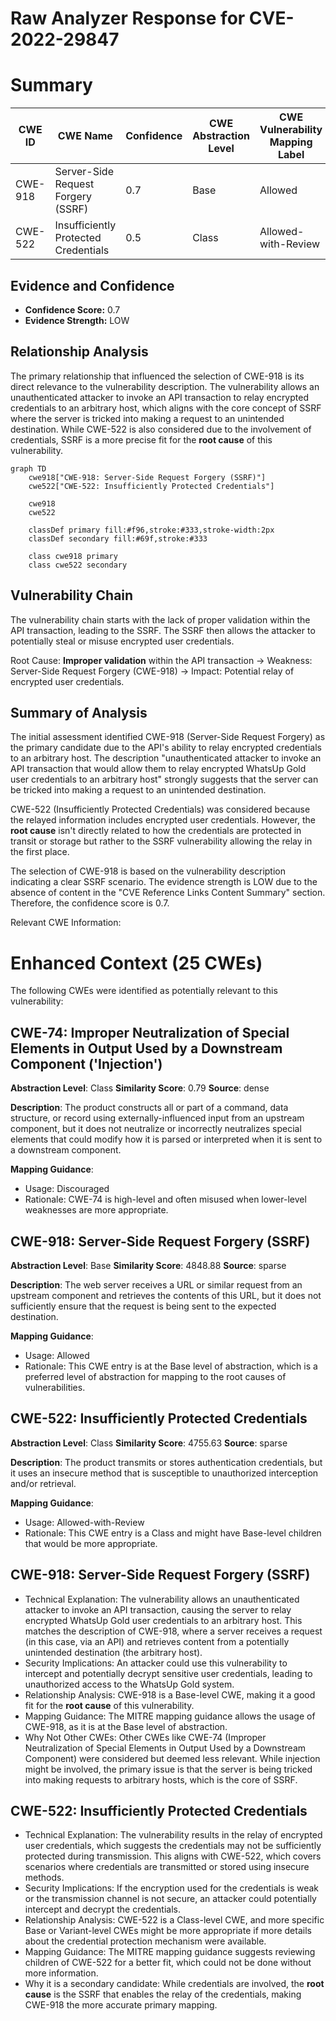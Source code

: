 # Raw Analyzer Response for CVE-2022-29847

# Summary
| CWE ID | CWE Name | Confidence | CWE Abstraction Level | CWE Vulnerability Mapping Label | CWE-Vulnerability Mapping Notes |
|---|---|---|---|---|---|
| CWE-918 | Server-Side Request Forgery (SSRF) | 0.7 | Base | Allowed | Primary CWE |
| CWE-522 | Insufficiently Protected Credentials | 0.5 | Class | Allowed-with-Review | Secondary Candidate |

## Evidence and Confidence

*   **Confidence Score:** 0.7
*   **Evidence Strength:** LOW

## Relationship Analysis
The primary relationship that influenced the selection of CWE-918 is its direct relevance to the vulnerability description. The vulnerability allows an unauthenticated attacker to invoke an API transaction to relay encrypted credentials to an arbitrary host, which aligns with the core concept of SSRF where the server is tricked into making a request to an unintended destination. While CWE-522 is also considered due to the involvement of credentials, SSRF is a more precise fit for the **root cause** of this vulnerability.

```mermaid
graph TD
    cwe918["CWE-918: Server-Side Request Forgery (SSRF)"]
    cwe522["CWE-522: Insufficiently Protected Credentials"]
    
    cwe918
    cwe522
    
    classDef primary fill:#f96,stroke:#333,stroke-width:2px
    classDef secondary fill:#69f,stroke:#333
    
    class cwe918 primary
    class cwe522 secondary
```

## Vulnerability Chain
The vulnerability chain starts with the lack of proper validation within the API transaction, leading to the SSRF. The SSRF then allows the attacker to potentially steal or misuse encrypted user credentials.

Root Cause: **Improper validation** within the API transaction -> Weakness: Server-Side Request Forgery (CWE-918) -> Impact: Potential relay of encrypted user credentials.

## Summary of Analysis
The initial assessment identified CWE-918 (Server-Side Request Forgery) as the primary candidate due to the API's ability to relay encrypted credentials to an arbitrary host. The description "unauthenticated attacker to invoke an API transaction that would allow them to relay encrypted WhatsUp Gold user credentials to an arbitrary host" strongly suggests that the server can be tricked into making a request to an unintended destination.

CWE-522 (Insufficiently Protected Credentials) was considered because the relayed information includes encrypted user credentials. However, the **root cause** isn't directly related to how the credentials are protected in transit or storage but rather to the SSRF vulnerability allowing the relay in the first place.

The selection of CWE-918 is based on the vulnerability description indicating a clear SSRF scenario. The evidence strength is LOW due to the absence of content in the "CVE Reference Links Content Summary" section. Therefore, the confidence score is 0.7.

Relevant CWE Information:

# Enhanced Context (25 CWEs)
The following CWEs were identified as potentially relevant to this vulnerability:

## CWE-74: Improper Neutralization of Special Elements in Output Used by a Downstream Component ('Injection')
**Abstraction Level**: Class
**Similarity Score**: 0.79
**Source**: dense

**Description**:
The product constructs all or part of a command, data structure, or record using externally-influenced input from an upstream component, but it does not neutralize or incorrectly neutralizes special elements that could modify how it is parsed or interpreted when it is sent to a downstream component.

**Mapping Guidance**:
- Usage: Discouraged
- Rationale: CWE-74 is high-level and often misused when lower-level weaknesses are more appropriate.

## CWE-918: Server-Side Request Forgery (SSRF)
**Abstraction Level**: Base
**Similarity Score**: 4848.88
**Source**: sparse

**Description**:
The web server receives a URL or similar request from an upstream component and retrieves the contents of this URL, but it does not sufficiently ensure that the request is being sent to the expected destination.

**Mapping Guidance**:
- Usage: Allowed
- Rationale: This CWE entry is at the Base level of abstraction, which is a preferred level of abstraction for mapping to the root causes of vulnerabilities.

## CWE-522: Insufficiently Protected Credentials
**Abstraction Level**: Class
**Similarity Score**: 4755.63
**Source**: sparse

**Description**:
The product transmits or stores authentication credentials, but it uses an insecure method that is susceptible to unauthorized interception and/or retrieval.

**Mapping Guidance**:
- Usage: Allowed-with-Review
- Rationale: This CWE entry is a Class and might have Base-level children that would be more appropriate.

## CWE-918: Server-Side Request Forgery (SSRF)
* Technical Explanation: The vulnerability allows an unauthenticated attacker to invoke an API transaction, causing the server to relay encrypted WhatsUp Gold user credentials to an arbitrary host. This matches the description of CWE-918, where a server receives a request (in this case, via an API) and retrieves content from a potentially unintended destination (the arbitrary host).
* Security Implications: An attacker could use this vulnerability to intercept and potentially decrypt sensitive user credentials, leading to unauthorized access to the WhatsUp Gold system.
* Relationship Analysis: CWE-918 is a Base-level CWE, making it a good fit for the **root cause** of this vulnerability.
* Mapping Guidance: The MITRE mapping guidance allows the usage of CWE-918, as it is at the Base level of abstraction.
* Why Not Other CWEs: Other CWEs like CWE-74 (Improper Neutralization of Special Elements in Output Used by a Downstream Component) were considered but deemed less relevant. While injection might be involved, the primary issue is that the server is being tricked into making requests to arbitrary hosts, which is the core of SSRF.

## CWE-522: Insufficiently Protected Credentials
* Technical Explanation: The vulnerability results in the relay of encrypted user credentials, which suggests the credentials may not be sufficiently protected during transmission. This aligns with CWE-522, which covers scenarios where credentials are transmitted or stored using insecure methods.
* Security Implications: If the encryption used for the credentials is weak or the transmission channel is not secure, an attacker could potentially intercept and decrypt the credentials.
* Relationship Analysis: CWE-522 is a Class-level CWE, and more specific Base or Variant-level CWEs might be more appropriate if more details about the credential protection mechanism were available.
* Mapping Guidance: The MITRE mapping guidance suggests reviewing children of CWE-522 for a better fit, which could not be done without more information.
* Why it is a secondary candidate: While credentials are involved, the **root cause** is the SSRF that enables the relay of the credentials, making CWE-918 the more accurate primary mapping.